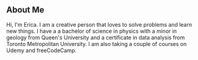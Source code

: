 ## About Me

Hi, I'm Erica. I am a creative person that loves to solve problems and learn new things. I have a a bachelor of science in physics with a minor in geology from Queen's University and a certificate in data analysis from Toronto Metropolitan University. I am also taking a couple of courses on Udemy and freeCodeCamp. 
 






